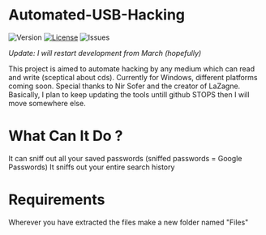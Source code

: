# Automated-USB-Hacking
![Version](https://img.shields.io/github/release/navanchauhan/Automated-USB-Hacking.svg)
[![License](https://img.shields.io/github/license/navanchauhan/Automated-USB-Hacking.svg)]()
![Issues](https://img.shields.io/github/issues/navanchauhan/Automated-USB-Hacking.svg)

*Update: I will restart development from March (hopefully)*

This project is aimed to automate hacking by any medium which can read and write (sceptical about cds). Currently for Windows, different platforms coming soon.
Special thanks to Nir Sofer and the creator of LaZagne.
Basically, I plan to keep updating the tools untill github STOPS then I will move somewhere else.

# What Can It Do ?
It can sniff out all your saved passwords (sniffed passwords = Google Passwords)
It sniffs out your entire search history

# Requirements
Wherever you have extracted the files make a new folder named "Files"
